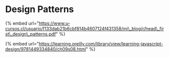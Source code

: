# Design Patterns

{% embed url="https://www.u-cursos.cl/usuario/f133dab21b6cbf814b4607124f431358/mi\_blog/r/head\_first\_design\_patterns.pdf" %}

{% embed url="https://learning.oreilly.com/library/view/learning-javascript-design/9781449334840/ch09s08.html" %}





